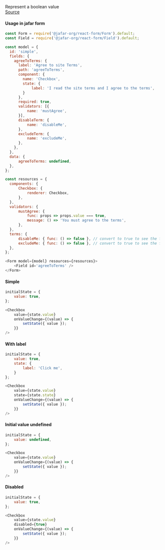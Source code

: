 <div class="component-description">Represent a boolean value</div>
<a class="component-src" target="_blank" href="https://github.com/yahoo/jafar/blob/master/packages/react-components/src/edit/Checkbox/Checkbox.jsx">Source</a>

<h4>Usage in jafar form</h4>

```javascript
const Form = require('@jafar-org/react-form/Form').default;
const Field = require('@jafar-org/react-form/Field').default;

const model = {
  id: 'simple',
  fields: {
    agreeToTerms: {
      label: 'Agree to site Terms',
      path: 'agreeToTerms',
      component: {
        name: 'Checkbox',
        state: {
            label: 'I read the site terms and I agree to the terms',
        }
      },
      required: true,
      validators: [{
          name: 'mustAgree',
      }],
      disableTerm: {
          name: 'disableMe',
      },
      excludeTerm: {
          name: 'excludeMe',
      },
    },
  },
  data: {
      agreeToTerms: undefined,
  },
};

const resources = {
  components: { 
      Checkbox: {
          renderer: Checkbox,
      }, 
  },
  validators: {
      mustAgree: {
          func: props => props.value === true,
          message: () => 'You must agree to the terms',
      },
  },
  terms: {
      disableMe: { func: () => false }, // convert to true to see the field disabled
      excludeMe: { func: () => false }, // convert to true to see the field excluded
  },
};

<Form model={model} resources={resources}>
    <Field id='agreeToTerms' />
</Form>
```

<h4>Simple</h4>

```javascript
initialState = { 
    value: true,
};

<Checkbox
    value={state.value}
    onValueChange={(value) => {
        setState({ value });
    }}
/>
```

<h4>With label</h4>

```javascript
initialState = { 
    value: true,
    state: {
        label: 'Click me',
    }
};

<Checkbox
    value={state.value}
    state={state.state}
    onValueChange={(value) => {
        setState({ value });
    }}
/>
```

<h4>Initial value undefined</h4>

```javascript
initialState = { 
    value: undefined,
};

<Checkbox
    value={state.value}
    onValueChange={(value) => {
        setState({ value });
    }}
/>
```

<h4>Disabled</h4>

```javascript
initialState = { 
    value: true,
};

<Checkbox
    value={state.value}
    disabled={true}
    onValueChange={(value) => {
        setState({ value });
    }}
/>
```